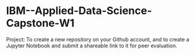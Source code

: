 # IBM--Applied-Data-Science-Capstone-W1
Project: To create a new repository on your Github account, and to create a Jupyter Notebook and submit a shareable link to it for peer evaluation.
